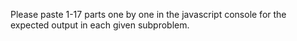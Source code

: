 Please paste 1-17 parts one by one in the javascript console for the expected output in each given subproblem.
